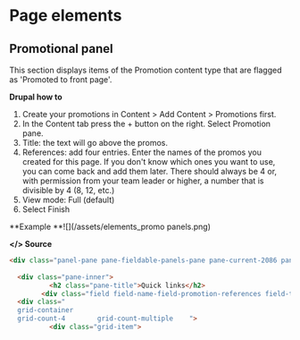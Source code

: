 # Page elements

## Promotional panel

This section displays items of the Promotion content type that are flagged as 'Promoted to front page'.

**Drupal how to**

1. Create your promotions in Content &gt; Add Content &gt; Promotions first.
2. In the Content tab press the + button on the right. Select Promotion pane. 
3. Title: the text will go above the promos.
4. References: add four entries. Enter the names of the promos you created for this page. If you don't know which ones you want to use, you can come back and add them later. There should always be 4 or, with permission from your team leader or higher, a number that is divisible by 4 \(8, 12, etc.\)
5. View mode: Full \(default\)
6. Select Finish

**Example **![](/assets/elements_promo panels.png)

**&lt;/&gt; Source**

```html
<div class="panel-pane pane-fieldable-panels-pane pane-current-2086 pane-bundle-promotion-pane">
  
  <div class="pane-inner">
          <h2 class="pane-title">Quick links</h2>
        <div class="field field-name-field-promotion-references field-type-entityreference field-label-hidden">
  <div class="
  grid-container
  grid-count-4        grid-count-multiple    ">
          <div class="grid-item">
```



